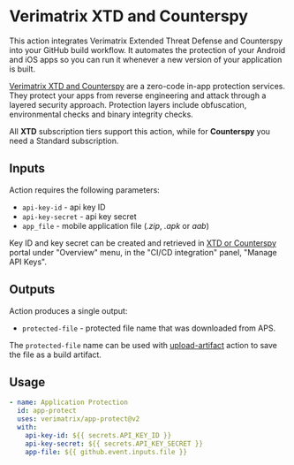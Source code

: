 # Verimatrix XTD and Counterspy

This action integrates Verimatrix Extended Threat Defense and Counterspy into your GitHub build workflow. It automates
the protection of your Android and iOS apps so you can run it whenever a new version 
of your application is built. 

[Verimatrix XTD and Counterspy](https://portal.platform.verimatrixcloud.net/) are a zero-code in-app protection services. They protect your apps from
reverse engineering and attack through a layered security approach. Protection layers include
obfuscation, environmental checks and binary integrity checks. 

All **XTD** subscription tiers support this action, while for **Counterspy** you need a Standard subscription.

## Inputs

Action requires the following parameters: 

   * `api-key-id` -  api key ID
   * `api-key-secret` - api key secret
   * `app_file` -  mobile application file (_.zip_, _.apk_ or _aab_)

Key ID and key secret can be created and retrieved in [XTD or Counterspy](https://portal.platform.verimatrixcloud.net/)
portal under "Overview" menu, in the "CI/CD integration" panel, "Manage API Keys".

## Outputs

Action produces a single output: 

   * `protected-file` - protected file name that was downloaded from APS. 

The `protected-file` name can be used with [upload-artifact](https://github.com/actions/upload-artifact) action
to save the file as a build artifact. 

## Usage

```yaml
- name: Application Protection
  id: app-protect
  uses: verimatrix/app-protect@v2
  with:
    api-key-id: ${{ secrets.API_KEY_ID }}
    api-key-secret: ${{ secrets.API_KEY_SECRET }}
    app-file: ${{ github.event.inputs.file }}
```
